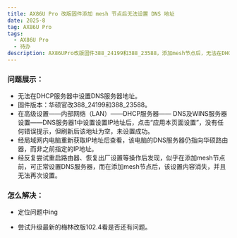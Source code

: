 ```yaml
---
title: AX86U Pro 改版固件添加 mesh 节点后无法设置 DNS 地址
date: 2025-8
tag: AX86U Pro
tags: 
  - AX86U Pro
  - 待办
description: AX86UPro改版固件388_24199和388_23588，添加mesh节点后，无法在DHCP服务器中设置DNS服务器地址。
---
```



### 问题展示：

- 无法在DHCP服务器中设置DNS服务器地址。
- 固件版本：华硕官改388_24199和388_23588。
- 在高级设置——内部网络（LAN）——DHCP服务器—— DNS及WINS服务器设置——DNS服务器1中设置设置IP地址后，点击“应用本页面设置”，没有任何错误提示，但刷新后该地址为空，未设置成功。
- 经局域网内电脑重新获取IP地址后查看，该电脑的DNS服务器仍指向华硕路由器，而非之前指定的IP地址。
- 经反复尝试重启路由器、恢复出厂设置等操作后发现，似乎在添加mesh节点前，可正常设置DNS服务器，而在添加mesh节点后，该设置内容消失，并且无法再次设置。

### 怎么解决：

- 定位问题中ing

- 尝试升级最新的梅林改版102.4看是否还有问题。




